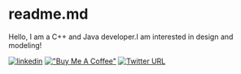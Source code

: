 # readme.md
Hello, I am a C++ and Java developer.I am interested in design and modeling!

[![linkedin](https://img.shields.io/badge/Linkedin-000000?style=for-the-badge&logo=Linkedin&logoColor=blue)](https://www.linkedin.com/in/emre-a-48713a258/)
[!["Buy Me A Coffee"](https://www.buymeacoffee.com/assets/img/custom_images/orange_img.png)](https://www.buymeacoffee.com/akyolemre8x)
[![Twitter URL](https://img.shields.io/twitter/url/https/twitter.com/EmreA88USPM.svg?style=social&label=Follow%20%40bukotsunikki)](https://twitter.com/EmreA88USPM)
